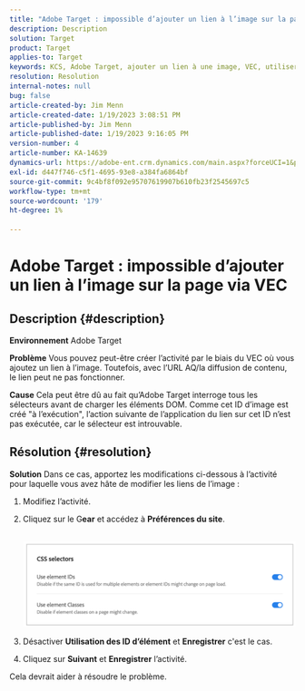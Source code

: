 ```yaml
---
title: "Adobe Target : impossible d’ajouter un lien à l’image sur la page via VEC"
description: Description
solution: Target
product: Target
applies-to: Target
keywords: KCS, Adobe Target, ajouter un lien à une image, VEC, utiliser des ID d’élément
resolution: Resolution
internal-notes: null
bug: false
article-created-by: Jim Menn
article-created-date: 1/19/2023 3:08:51 PM
article-published-by: Jim Menn
article-published-date: 1/19/2023 9:16:05 PM
version-number: 4
article-number: KA-14639
dynamics-url: https://adobe-ent.crm.dynamics.com/main.aspx?forceUCI=1&pagetype=entityrecord&etn=knowledgearticle&id=7834022c-0b98-ed11-aad1-6045bd0065f9
exl-id: d447f746-c5f1-4695-93e8-a384fa6864bf
source-git-commit: 9c4bf8f092e95707619907b610fb23f2545697c5
workflow-type: tm+mt
source-wordcount: '179'
ht-degree: 1%

---
```


# Adobe Target : impossible d’ajouter un lien à l’image sur la page via VEC

## Description {#description}


<b>Environnement</b>
Adobe Target

<b>Problème</b>
Vous pouvez peut-être créer l’activité par le biais du VEC où vous ajoutez un lien à l’image.
Toutefois, avec l’URL AQ/la diffusion de contenu, le lien peut ne pas fonctionner.

<b>Cause</b>
Cela peut être dû au fait qu’Adobe Target interroge tous les sélecteurs avant de charger les éléments DOM. Comme cet ID d’image est créé &quot;à l’exécution&quot;, l’action suivante de l’application du lien sur cet ID n’est pas exécutée, car le sélecteur est introuvable.


## Résolution {#resolution}


<b>Solution</b>
Dans ce cas, apportez les modifications ci-dessous à l’activité pour laquelle vous avez hâte de modifier les liens de l’image :

1. Modifiez l’activité.
2. Cliquez sur le G<b>ear</b> et accédez à <b>Préférences du site</b>.

       ![](assets/0154a0e2-0b98-ed11-aad1-6045bd0065f9.png)






































3. Désactiver <b>Utilisation des ID d’élément</b> et <b>Enregistrer</b> c&#39;est le cas.
4. Cliquez sur <b>Suivant</b> et <b>Enregistrer</b> l’activité.


Cela devrait aider à résoudre le problème.
